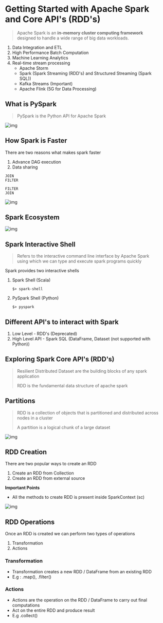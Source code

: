 # Getting Started with Apache Spark and Core API's (RDD's)

> Apache Spark is an **in-memory cluster computing framework** designed to handle a wide range of big data workloads.

1. Data Integration and ETL
2. High Performance Batch Computation
3. Machine Learning Analytics
4. Real-time stream processing
   - Apache Storm
   - Spark (Spark Streaming (RDD's)  and Structured Streaming (Spark SQL))
   - Kafka Streams (Important)
   - Apache Flink (5G for Data Processing)


## What is PySpark

> PySpark is the Python API for Apache Spark

![img](https://lh7-rt.googleusercontent.com/docsz/AD_4nXe0AdcvUHGLLNvNdrfJtqZxHbbJyN7a3fpGgvVeiImgqRhnAkTn5Q5sOtCI77FD78jcO-RvWsR9CxvjUX3TmkShDqluSj9hOWBBBuzOi9o8PPW0fclQWZxNU_Ti73SIfBuYCAnJWuzhf12KBkVs3wYbJmo?key=uvmlVet7-pBAx-jz0PuzLA)

## How Spark is Faster

There are two reasons what makes spark faster

1. Advance DAG execution
2. Data sharing

```
JOIN
FILTER

FILTER
JOIN
```

![img](https://lh7-rt.googleusercontent.com/docsz/AD_4nXe-AtA2sQaBSB2L4BvwsqggloH0oWpVLHaVxZA1H1AqmjD-Se65N4x_MSbqe8Yowny2z_s0DX73C8pAtyT83OFmcX6x8sjKMckcIPdmkN4aVzTvV8RAl0lWiUs7sR0jB1BzoDuzBAWvhJVZoFpnii3UMPsW?key=uvmlVet7-pBAx-jz0PuzLA)

## Spark Ecosystem

![img](https://lh7-rt.googleusercontent.com/docsz/AD_4nXeEH_Vpd3yO2S3vApdBfSw0vXBhyQKjOmUlGnscODPLwLdsws6fSiT30lsVfNVyDHLP7wHz4ZlTiMrE3mhN8Pr927KEaDmip5jx89PX4VqWrwUTGWfIWJt0DpfUjDIwZkz8V_gJ_Gt76EDY-0d6gR5GJ4w?key=uvmlVet7-pBAx-jz0PuzLA)

## Spark Interactive Shell

> Refers to the interactive command line interface by Apache Spark using which we can type and execute spark programs quickly

Spark provides two interactive shells

1. Spark Shell (Scala)

   ```
   $> spark-shell
   ```

   

2. PySpark Shell (Python)

   ```
   $> pyspark
   ```

   

## Different API's to interact with Spark

1. Low Level - RDD's (Deprecated)
2. High Level API - Spark SQL (DataFrame, Dataset (not supported with Python))

## Exploring Spark Core API's (RDD's)

> Resilient Distributed Dataset are the building blocks of any spark application
>
> RDD is the fundamental data structure of apache spark 

## Partitions

> RDD is a collection of objects that is partitioned and distributed across nodes in a cluster
>
> A partition is a logical chunk of a large dataset

![img](https://lh7-rt.googleusercontent.com/docsz/AD_4nXcW3cecP5h3fCvbKaF2fXs4ePIsS49m1CIfFonKcZwKgLeU5-cDaF8DviY7KxiHQtNfWa6qu0q4M8AaW71W91fu9dQ2Kr2VP_86Hhqrw-nK8BZFmBF9Gsprvbgg5eBjWrgdN5VhU75NKJGnIk2DmNgecxbk?key=uvmlVet7-pBAx-jz0PuzLA)



## RDD Creation

There are two popular ways to create an RDD

1. Create an RDD from Collection
2. Create an RDD from external source

**Important Points**

* All the methods to create RDD is present inside SparkContext (sc)

![img](https://lh7-rt.googleusercontent.com/docsz/AD_4nXc8JL-ZSV_OmuBsOwZe6TsBYdIxFz7O4RODlubNUJG561AUB1lcQR0bMH2K-peXIaEQ7PmH4GoeJmzyDVMCVf2A2CTkEwCvOgJRXfj42NYwGDAz5bUlUEzWWl7v7keRx865ZQx-h9jYXJ9juQg8arqtLY0?key=uvmlVet7-pBAx-jz0PuzLA)

## RDD Operations

Once an RDD is created we can perform two types of operations

1. Transformation
2. Actions

### Transformation

* Transformation creates a new RDD / DataFrame from an existing RDD
* E.g : .map(), .filter()

### Actions

* Actions are the operation on the RDD / DataFrame to carry out final computations
* Act on the entire RDD and produce result
* E.g .collect()





